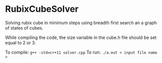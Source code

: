 # RubixCubeSolver
Solving rubix cube in minimum steps using breadth first search an a graph of states of cubes. 

While compiling the code, the size variable in the cube.h file should be set equal to 2 or 3.

To compile:
  <code>g++ -std=c++11 solver.cpp</code>
To run:
  <code>./a.out &lt; input file name &gt;</code>
